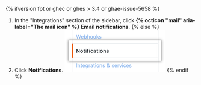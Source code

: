 {% ifversion fpt or ghec or ghes > 3.4 or ghae-issue-5658 %}
1. In the "Integrations" section of the sidebar, click **{% octicon "mail" aria-label="The mail icon" %} Email notifications**.
{% else %}
1. Click **Notifications**.
![Notifications button in sidebar](/assets/images/help/settings/notifications_menu.png)
{% endif %}

